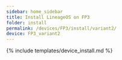 ```yaml
---
sidebar: home_sidebar
title: Install LineageOS on FP3
folder: install
permalink: /devices/FP3/install/variant2/
device: FP3_variant2
---
```

{% include templates/device_install.md %}
